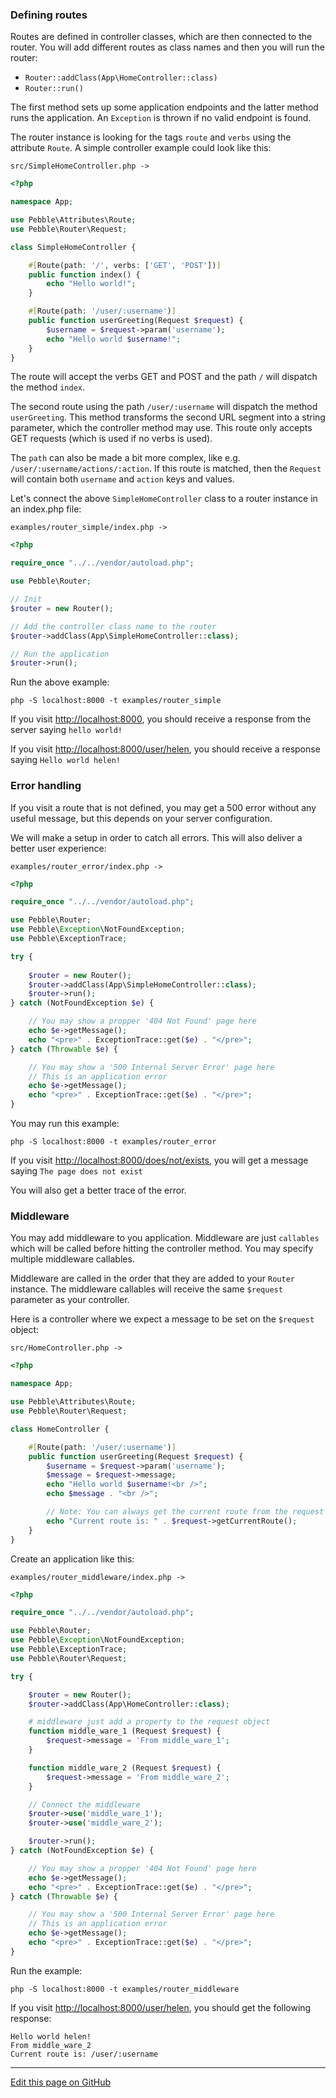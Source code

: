 ### Defining routes 

Routes are defined in controller classes, which are then connected to the router.
You will add different routes as class names and then you will run the router: 

* `Router::addClass(App\HomeController::class)`
* `Router::run()`

The first method sets up some application endpoints and the latter method runs the application. An `Exception` is thrown if no valid endpoint is found. 

The router instance is looking for the tags `route` and `verbs` using the attribute `Route`. A simple controller example could look like this:

```src/SimpleHomeController.php ->```

~~~php
<?php

namespace App;

use Pebble\Attributes\Route;
use Pebble\Router\Request;

class SimpleHomeController {

    #[Route(path: '/', verbs: ['GET', 'POST'])]
    public function index() {
        echo "Hello world!";
    }

    #[Route(path: '/user/:username')]
    public function userGreeting(Request $request) {
        $username = $request->param('username');
        echo "Hello world $username!";
    } 
}

~~~

The route will accept the verbs GET and POST and the path `/` will dispatch the method `index`.

The second route using the path `/user/:username` will dispatch the method `userGreeting`. This method transforms the second URL segment into a string parameter, which the controller method may use. This route only accepts GET requests (which is used if no verbs is used).  

The `path` can also be made a bit more complex, like e.g. `/user/:username/actions/:action`. If this route is matched, then the `Request` will contain both `username` and `action` keys and values.


Let's connect the above `SimpleHomeController` class to a router instance in an index.php file: 

```examples/router_simple/index.php ->```

~~~php
<?php

require_once "../../vendor/autoload.php";

use Pebble\Router;

// Init
$router = new Router();

// Add the controller class name to the router
$router->addClass(App\SimpleHomeController::class);

// Run the application
$router->run();
~~~

Run the above example:

    php -S localhost:8000 -t examples/router_simple

If you visit [http://localhost:8000](http://localhost:8000), you should receive a response from the server saying `hello world!`

If you visit [http://localhost:8000/user/helen](http://localhost:8000/user/helen), you should receive a response saying `Hello world helen!`

### Error handling

If you visit a route that is not defined, you may get a 500 error without any useful message, but this depends on your server configuration. 

We will make a setup in order to catch all errors. This will also deliver a better user experience:

```examples/router_error/index.php ->```

~~~php
<?php

require_once "../../vendor/autoload.php";

use Pebble\Router;
use Pebble\Exception\NotFoundException;
use Pebble\ExceptionTrace;

try {
    
    $router = new Router();
    $router->addClass(App\SimpleHomeController::class);
    $router->run();
} catch (NotFoundException $e) {

    // You may show a propper '404 Not Found' page here
    echo $e->getMessage();
    echo "<pre>" . ExceptionTrace::get($e) . "</pre>";
} catch (Throwable $e) {

    // You may show a '500 Internal Server Error' page here
    // This is an application error
    echo $e->getMessage();
    echo "<pre>" . ExceptionTrace::get($e) . "</pre>";
}

~~~

You may run this example:

    php -S localhost:8000 -t examples/router_error

If you visit [http://localhost:8000/does/not/exists](http://localhost:8000/does/not/exists), you will get a message saying `The page does not exist`

You will also get a better trace of the error. 

### Middleware

You may add middleware to you application. Middleware are just `callables` which will be called before hitting the controller method. You may specify multiple middleware callables. 

Middleware are called in the order that they are added to your `Router` instance. The middleware callables will receive the same `$request` parameter as your controller.

Here is a controller where we expect a message to be set on the `$request` object: 

```src/HomeController.php ->```

~~~php
<?php

namespace App;

use Pebble\Attributes\Route;
use Pebble\Router\Request;

class HomeController {

    #[Route(path: '/user/:username')]
    public function userGreeting(Request $request) {
        $username = $request->param('username');
        $message = $request->message;
        echo "Hello world $username!<br />";
        echo $message . "<br />";

        // Note: You can always get the current route from the request object if you need to. 
        echo "Current route is: " . $request->getCurrentRoute();
    }   
}

~~~

Create an application like this: 

```examples/router_middleware/index.php ->```

~~~php
<?php

require_once "../../vendor/autoload.php";

use Pebble\Router;
use Pebble\Exception\NotFoundException;
use Pebble\ExceptionTrace;
use Pebble\Router\Request;

try {

    $router = new Router();
    $router->addClass(App\HomeController::class);

    # middleware just add a property to the request object
    function middle_ware_1 (Request $request) {
        $request->message = 'From middle_ware_1';
    }

    function middle_ware_2 (Request $request) {
        $request->message = 'From middle_ware_2';
    }

    // Connect the middleware
    $router->use('middle_ware_1');
    $router->use('middle_ware_2');

    $router->run();
} catch (NotFoundException $e) {

    // You may show a propper '404 Not Found' page here
    echo $e->getMessage();
    echo "<pre>" . ExceptionTrace::get($e) . "</pre>";
} catch (Throwable $e) {

    // You may show a '500 Internal Server Error' page here
    // This is an application error
    echo $e->getMessage();
    echo "<pre>" . ExceptionTrace::get($e) . "</pre>";
}

~~~

Run the example:

    php -S localhost:8000 -t examples/router_middleware

If you visit [http://localhost:8000/user/helen](http://localhost:8000/user/helen), you should get the following response: 

    Hello world helen!
    From middle_ware_2
    Current route is: /user/:username

<hr /><a href='https://github.com/diversen/pebble-framework-docs/blob/main/src-docs/100-Router.md'>Edit this page on GitHub</a>